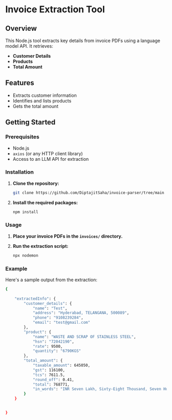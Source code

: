 
# Invoice Extraction Tool

## Overview

This Node.js tool extracts key details from invoice PDFs using a language model API. It retrieves:

- **Customer Details**
- **Products**
- **Total Amount**

## Features

- Extracts customer information
- Identifies and lists products
- Gets the total amount

## Getting Started

### Prerequisites

- Node.js 
- `axios` (or any HTTP client library)
- Access to an LLM API for extraction

### Installation

1. **Clone the repository:**

    ```bash
    git clone https://github.com/DiptajitSaha/invoice-parser/tree/main
    ```

2. **Install the required packages:**

    ```bash
    npm install
    ```

### Usage

1. **Place your invoice PDFs in the `invoices/` directory.**

2. **Run the extraction script:**

    ```bash
    npx nodemon
    ```


### Example

Here's a sample output from the extraction:

```bash
{
    
    "extractedInfo": {
        "customer_details": {
            "name": "Test",
            "address": "Hyderabad, TELANGANA, 500089",
            "phone": "9108239284",
            "email": "test@gmail.com"
        },
        "product": {
            "name": "WASTE AND SCRAP OF STAINLESS STEEL",
            "hsn": "72042190",
            "rate": 9500,
            "quantity": "6790KGS"
        },
        "total_amount": {
            "taxable_amount": 645050,
            "gst": 116100,
            "tcs": 7611.5,
            "round_off": 0.41,
            "total": 768771,
            "in_words": "INR Seven Lakh, Sixty-Eight Thousand, Seven Hundred And Seventy-One Rupees Only"
        }
    }
    

}
```
